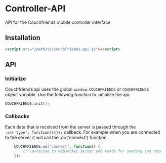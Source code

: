 # Controller-API
API for the Couchfriends mobile controller interface

## Installation

```html
<script src="/path/to/couchfriends.api.js"></script>
```

## API

### Initialize 

Couchfriends api uses the global `window.COUCHFRIENDS` or `COUCHFRIENDS` object variable. Use the following function to initialize the api.

```js
COUCHFRIENDS.init();
```

### Callbacks

Each data that is received from the server is passed through the `.on('type', function(){});` callback. For example when you are connected to the server it will call the .on('connect') function.

```js
    COUCHFRIENDS.on('connect', function() {
        // Connected to websocket server and ready for sending and receiving data
    });
```
